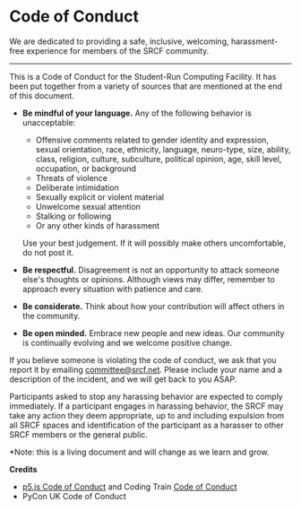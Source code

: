 # Code of Conduct

We are dedicated to providing a safe, inclusive, welcoming, harassment-free experience for members of the SRCF community.

---

This is a Code of Conduct for the Student-Run Computing Facility. It has been put together from a variety of sources that are mentioned at the end of this document.

* **Be mindful of your language.** Any of the following behavior is unacceptable: 
  * Offensive comments related to gender identity and expression, sexual orientation, race, ethnicity, language, neuro-type, size, ability, class, religion, culture, subculture, political opinion, age, skill level, occupation, or background
  * Threats of violence
  * Deliberate intimidation
  * Sexually explicit or violent material
  * Unwelcome sexual attention
  * Stalking or following
  * Or any other kinds of harassment

  Use your best judgement. If it will possibly make others uncomfortable, do not post it.

* **Be respectful.** Disagreement is not an opportunity to attack someone else's thoughts or opinions. Although views may differ, remember to approach every situation with patience and care. 
* **Be considerate.** Think about how your contribution will affect others in the community. 
* **Be open minded.** Embrace new people and new ideas. Our community is continually evolving and we welcome positive change.

If you believe someone is violating the code of conduct, we ask that you report it by emailing [committee@srcf.net](mailto:info@committee@srcf.net). Please include your name and a description of the incident, and we will get back to you ASAP.

Participants asked to stop any harassing behavior are expected to comply immediately. If a participant engages in harassing behavior, the SRCF may take any action they deem appropriate, up to and including expulsion from all SRCF spaces and identification of the participant as a harasser to other SRCF members or the general public. 

*Note: this is a living document and will change as we learn and grow.

**Credits**

* [p5.js Code of Conduct](https://github.com/processing/p5.js/blob/main/CODE_OF_CONDUCT.md) and Coding Train [Code of Conduct](https://github.com/CodingTrain/Code-of-Conduct/blob/master/README.md)
* PyCon UK Code of Conduct
